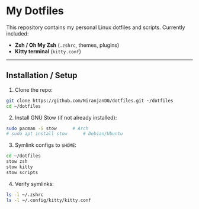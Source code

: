 # My Dotfiles

This repository contains my personal Linux dotfiles and scripts.
Currently included:

* **Zsh / Oh My Zsh** (`.zshrc`, themes, plugins)
* **Kitty terminal** (`kitty.conf`)

---

## Installation / Setup

1. Clone the repo:

```bash
git clone https://github.com/NiranjanD0/dotfiles.git ~/dotfiles
cd ~/dotfiles
```

2. Install GNU Stow (if not already installed):

```bash
sudo pacman -S stow      # Arch
# sudo apt install stow      # Debian/Ubuntu
```

3. Symlink configs to `$HOME`:

```bash
cd ~/dotfiles
stow zsh
stow kitty
stow scripts
```

4. Verify symlinks:

```bash
ls -l ~/.zshrc
ls -l ~/.config/kitty/kitty.conf
```
